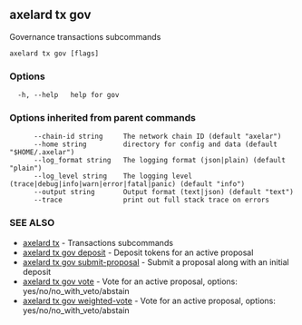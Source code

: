 ## axelard tx gov

Governance transactions subcommands

```
axelard tx gov [flags]
```

### Options

```
  -h, --help   help for gov
```

### Options inherited from parent commands

```
      --chain-id string     The network chain ID (default "axelar")
      --home string         directory for config and data (default "$HOME/.axelar")
      --log_format string   The logging format (json|plain) (default "plain")
      --log_level string    The logging level (trace|debug|info|warn|error|fatal|panic) (default "info")
      --output string       Output format (text|json) (default "text")
      --trace               print out full stack trace on errors
```

### SEE ALSO

- [axelard tx](/cli-docs/v0_29_1/axelard_tx) - Transactions subcommands
- [axelard tx gov deposit](/cli-docs/v0_29_1/axelard_tx_gov_deposit) - Deposit tokens for an active proposal
- [axelard tx gov submit-proposal](/cli-docs/v0_29_1/axelard_tx_gov_submit-proposal) - Submit a proposal along with an initial deposit
- [axelard tx gov vote](/cli-docs/v0_29_1/axelard_tx_gov_vote) - Vote for an active proposal, options: yes/no/no_with_veto/abstain
- [axelard tx gov weighted-vote](/cli-docs/v0_29_1/axelard_tx_gov_weighted-vote) - Vote for an active proposal, options: yes/no/no_with_veto/abstain

